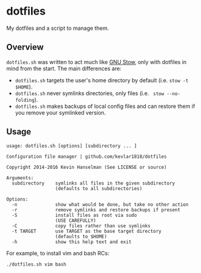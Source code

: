 dotfiles
========

My dotfiles and a script to manage them.

Overview
--------
`dotfiles.sh` was written to act much like [GNU Stow](https://www.gnu.org/software/stow/stow.html),
only with dotfiles in mind from the start. The main differences are:

* `dotfiles.sh` targets the user's home directory by default (i.e. `stow -t $HOME`).
* `dotfiles.sh` never symlinks directories, only files (i.e. ` stow --no-folding`).
* `dotfiles.sh` makes backups of local config files and can restore them if you remove your symlinked version.

Usage
-----
```
usage: dotfiles.sh [options] [subdirectory ... ]

Configuration file manager | github.com/kevlar1818/dotfiles

Copyright 2014-2016 Kevin Hanselman (See LICENSE or source)

Arguments:
  subdirectory    symlinks all files in the given subdirectory
                  (defaults to all subdirectories)

Options:
  -n              show what would be done, but take no other action
  -r              remove symlinks and restore backups if present
  -S              install files as root via sudo
                  (USE CAREFULLY)
  -C              copy files rather than use symlinks
  -t TARGET       use TARGET as the base target directory
                  (defaults to $HOME)
  -h              show this help text and exit
```

For example, to install vim and bash RCs:

```
./dotfiles.sh vim bash
```
